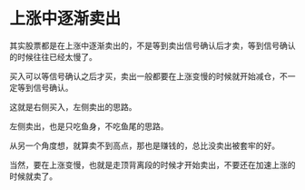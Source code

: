 # 上涨中逐渐卖出
[url]: (https://t.zsxq.com/B2FEeEe)

其实股票都是在上涨中逐渐卖出的，不是等到卖出信号确认后才卖，等到信号确认的时候往往已经太慢了。

买入可以等信号确认之后才买，卖出一般都要在上涨变慢的时候就开始减仓，不一定等到信号确认。

这就是右侧买入，左侧卖出的思路。

左侧卖出，也是只吃鱼身，不吃鱼尾的思路。

从另一个角度想，就算卖不到高点，那也是赚钱的，总比没卖出被套牢的好。

当然，要在上涨变慢，也就是走顶背离段的时候才开始卖出，不要还在加速上涨的时候就卖了。